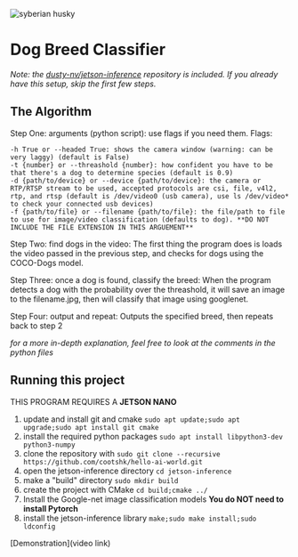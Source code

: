 ![syberian husky](https://www.akc.org/wp-content/uploads/2017/11/Siberian-Husky-standing-outdoors-in-the-winter.jpg)
# Dog Breed Classifier

*Note: the [dusty-nv/jetson-inference](https://www.github.com/dusty-nv/jetson-inference) repository is included. If you already have this setup, skip the first few steps.*



## The Algorithm

Step One: arguments (python script): use flags if you need them. Flags:
```
-h True or --headed True: shows the camera window (warning: can be very laggy) (default is False)
-t {number} or --threashold {number}: how confident you have to be that there's a dog to determine species (default is 0.9)
-d {path/to/device} or --device {path/to/device}: the camera or RTP/RTSP stream to be used, accepted protocols are csi, file, v4l2, rtp, and rtsp (default is /dev/video0 (usb camera), use ls /dev/video* to check your connected usb devices)
-f {path/to/file} or --filename {path/to/file}: the file/path to file to use for image/video classification (defaults to dog). **DO NOT INCLUDE THE FILE EXTENSION IN THIS ARGUEMENT**
```
Step Two: find dogs in the video: The first thing the program does is loads the video passed in the previous step, and checks for dogs using the COCO-Dogs model.

Step Three: once a dog is found, classify the breed: When the program detects a dog with the probability over the threashold, it will save an image to the filename.jpg, then will classify that image using googlenet.

Step Four: output and repeat: Outputs the specified breed, then repeats back to step 2 

*for a more in-depth explanation, feel free to look at the comments in the python files*

## Running this project
THIS PROGRAM REQUIRES A **JETSON NANO**
1. update and install git and cmake `sudo apt update;sudo apt upgrade;sudo apt install git cmake`
2. install the required python packages `sudo apt install libpython3-dev python3-numpy`
3. clone the repository with `sudo git clone --recursive https://github.com/cootshk/hello-ai-world.git`
4. open the jetson-inference directory `cd jetson-inference`
5. make a "build" directory `sudo mkdir build`
6. create the project with CMake `cd build;cmake ../`
7. Install the Google-net image classification models **You do NOT need to install Pytorch**
8. install the jetson-inference library `make;sudo make install;sudo ldconfig`

[Demonstration](video link)
